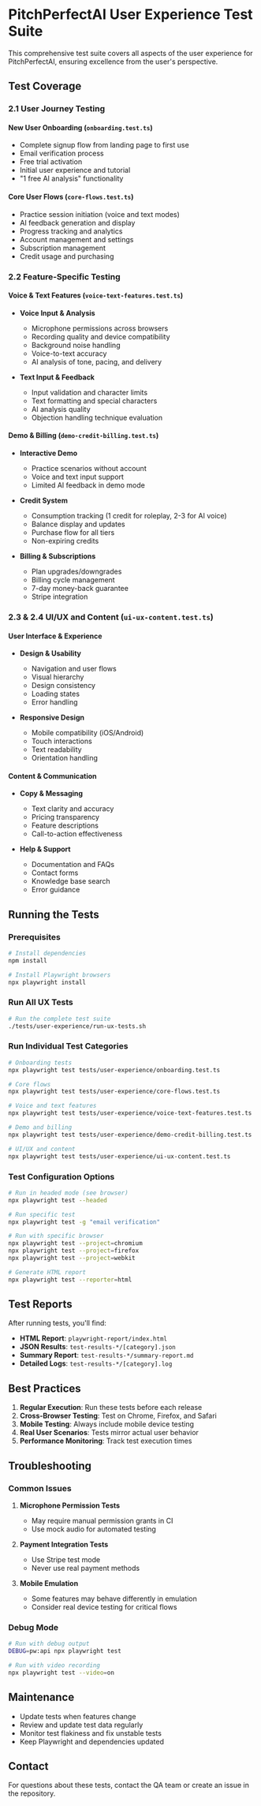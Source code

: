 # PitchPerfectAI User Experience Test Suite

This comprehensive test suite covers all aspects of the user experience for PitchPerfectAI, ensuring excellence from the user's perspective.

## Test Coverage

### 2.1 User Journey Testing

#### New User Onboarding (`onboarding.test.ts`)
- Complete signup flow from landing page to first use
- Email verification process
- Free trial activation
- Initial user experience and tutorial
- "1 free AI analysis" functionality

#### Core User Flows (`core-flows.test.ts`)
- Practice session initiation (voice and text modes)
- AI feedback generation and display
- Progress tracking and analytics
- Account management and settings
- Subscription management
- Credit usage and purchasing

### 2.2 Feature-Specific Testing

#### Voice & Text Features (`voice-text-features.test.ts`)
- **Voice Input & Analysis**
  - Microphone permissions across browsers
  - Recording quality and device compatibility
  - Background noise handling
  - Voice-to-text accuracy
  - AI analysis of tone, pacing, and delivery
  
- **Text Input & Feedback**
  - Input validation and character limits
  - Text formatting and special characters
  - AI analysis quality
  - Objection handling technique evaluation

#### Demo & Billing (`demo-credit-billing.test.ts`)
- **Interactive Demo**
  - Practice scenarios without account
  - Voice and text input support
  - Limited AI feedback in demo mode
  
- **Credit System**
  - Consumption tracking (1 credit for roleplay, 2-3 for AI voice)
  - Balance display and updates
  - Purchase flow for all tiers
  - Non-expiring credits
  
- **Billing & Subscriptions**
  - Plan upgrades/downgrades
  - Billing cycle management
  - 7-day money-back guarantee
  - Stripe integration

### 2.3 & 2.4 UI/UX and Content (`ui-ux-content.test.ts`)

#### User Interface & Experience
- **Design & Usability**
  - Navigation and user flows
  - Visual hierarchy
  - Design consistency
  - Loading states
  - Error handling
  
- **Responsive Design**
  - Mobile compatibility (iOS/Android)
  - Touch interactions
  - Text readability
  - Orientation handling

#### Content & Communication
- **Copy & Messaging**
  - Text clarity and accuracy
  - Pricing transparency
  - Feature descriptions
  - Call-to-action effectiveness
  
- **Help & Support**
  - Documentation and FAQs
  - Contact forms
  - Knowledge base search
  - Error guidance

## Running the Tests

### Prerequisites
```bash
# Install dependencies
npm install

# Install Playwright browsers
npx playwright install
```

### Run All UX Tests
```bash
# Run the complete test suite
./tests/user-experience/run-ux-tests.sh
```

### Run Individual Test Categories
```bash
# Onboarding tests
npx playwright test tests/user-experience/onboarding.test.ts

# Core flows
npx playwright test tests/user-experience/core-flows.test.ts

# Voice and text features
npx playwright test tests/user-experience/voice-text-features.test.ts

# Demo and billing
npx playwright test tests/user-experience/demo-credit-billing.test.ts

# UI/UX and content
npx playwright test tests/user-experience/ui-ux-content.test.ts
```

### Test Configuration Options
```bash
# Run in headed mode (see browser)
npx playwright test --headed

# Run specific test
npx playwright test -g "email verification"

# Run with specific browser
npx playwright test --project=chromium
npx playwright test --project=firefox
npx playwright test --project=webkit

# Generate HTML report
npx playwright test --reporter=html
```

## Test Reports

After running tests, you'll find:
- **HTML Report**: `playwright-report/index.html`
- **JSON Results**: `test-results-*/[category].json`
- **Summary Report**: `test-results-*/summary-report.md`
- **Detailed Logs**: `test-results-*/[category].log`

## Best Practices

1. **Regular Execution**: Run these tests before each release
2. **Cross-Browser Testing**: Test on Chrome, Firefox, and Safari
3. **Mobile Testing**: Always include mobile device testing
4. **Real User Scenarios**: Tests mirror actual user behavior
5. **Performance Monitoring**: Track test execution times

## Troubleshooting

### Common Issues

1. **Microphone Permission Tests**
   - May require manual permission grants in CI
   - Use mock audio for automated testing

2. **Payment Integration Tests**
   - Use Stripe test mode
   - Never use real payment methods

3. **Mobile Emulation**
   - Some features may behave differently in emulation
   - Consider real device testing for critical flows

### Debug Mode
```bash
# Run with debug output
DEBUG=pw:api npx playwright test

# Run with video recording
npx playwright test --video=on
```

## Maintenance

- Update tests when features change
- Review and update test data regularly
- Monitor test flakiness and fix unstable tests
- Keep Playwright and dependencies updated

## Contact

For questions about these tests, contact the QA team or create an issue in the repository.
